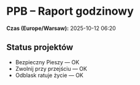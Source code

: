 # PPB – Raport godzinowy
**Czas (Europe/Warsaw):** 2025-10-12 06:20

## Status projektów
- Bezpieczny Pieszy — OK
- Zwolnij przy przejściu — OK
- Odblask ratuje życie — OK

